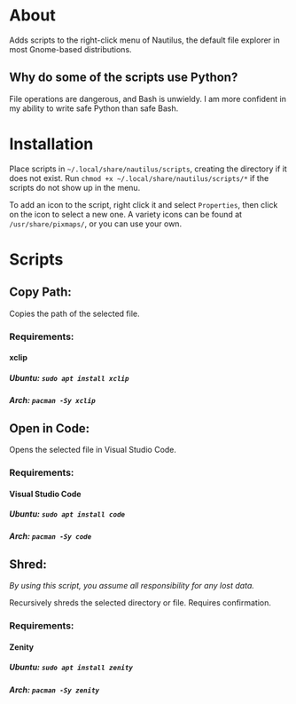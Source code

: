 # About
Adds scripts to the right-click menu of Nautilus, the default file explorer in most Gnome-based distributions.

## Why do some of the scripts use Python?
File operations are dangerous, and Bash is unwieldy. I am more confident in my ability to write safe Python than safe Bash.

# Installation
Place scripts in `~/.local/share/nautilus/scripts`, creating the directory if it does not exist. Run `chmod +x ~/.local/share/nautilus/scripts/*` if the scripts do not show up in the menu.

To add an icon to the script, right click it and select `Properties`, then click on the icon to select a new one. A variety icons can be found at `/usr/share/pixmaps/`, or you can use your own.

# Scripts
## Copy Path: 
Copies the path of the selected file.
### Requirements:
#### xclip
##### Ubuntu: `sudo apt install xclip`
##### Arch: `pacman -Sy xclip`


## Open in Code: 
Opens the selected file in Visual Studio Code.
### Requirements:
#### Visual Studio Code
##### Ubuntu: `sudo apt install code`
##### Arch: `pacman -Sy code`

## Shred:
*By using this script, you assume all responsibility for any lost data.*

Recursively shreds the selected directory or file. Requires confirmation.


### Requirements:
#### Zenity
##### Ubuntu: `sudo apt install zenity`
##### Arch: `pacman -Sy zenity`